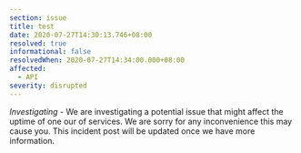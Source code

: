 ```yaml
---
section: issue
title: test
date: 2020-07-27T14:30:13.746+08:00
resolved: true
informational: false
resolvedWhen: 2020-07-27T14:34:00.000+08:00
affected:
  - API
severity: disrupted
---
```

*Investigating* - We are investigating a potential issue that might affect the uptime of one our of services. We are sorry for any inconvenience this may cause you. This incident post will be updated once we have more information.

